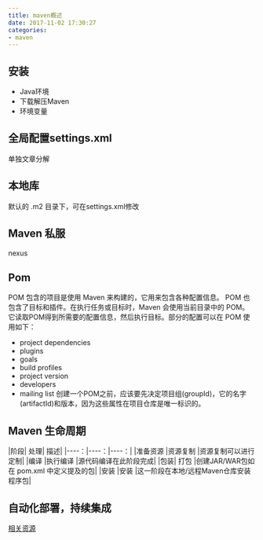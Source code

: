 ```yaml
---
title: maven概述
date: 2017-11-02 17:30:27
categories:
- maven
---
```


## 安装
* Java环境
* 下载解压Maven
* 环境变量
<!--more-->

## 全局配置settings.xml
单独文章分解

## 本地库
默认的 .m2 目录下，可在settings.xml修改

## Maven 私服
nexus

## Pom
POM 包含的项目是使用 Maven 来构建的，它用来包含各种配置信息。
POM 也包含了目标和插件。在执行任务或目标时，Maven 会使用当前目录中的 POM。它读取POM得到所需要的配置信息，然后执行目标。部分的配置可以在 POM 使用如下：
* project dependencies
* plugins
* goals
* build profiles
* project version
* developers
* mailing list
创建一个POM之前，应该要先决定项目组(groupId)，它的名字(artifactId)和版本，因为这些属性在项目仓库是唯一标识的。

## Maven 生命周期

|阶段|	处理|	描述|
|----：|----：|----：|
|准备资源	|资源复制	|资源复制可以进行定制|
|编译	|执行编译	|源代码编译在此阶段完成|
|包装|	打包	|创建JAR/WAR包如在 pom.xml 中定义提及的包|
|安装	|安装	|这一阶段在本地/远程Maven仓库安装程序包|

## 自动化部署，持续集成


[相关资源](http://blog.csdn.net/u012152619/article/category/6239920)